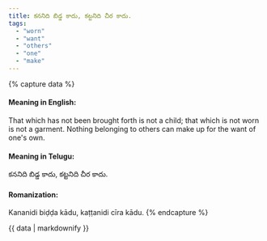 ```yaml
---
title: కననిది బిడ్డ కాదు, కట్టనిది చీర కాదు.
tags:
  - "worn"
  - "want"
  - "others"
  - "one"
  - "make"
---
```


{% capture data %}
#### Meaning in English:
That which has not been brought forth is not a child; that which is not worn is not a garment.
Nothing belonging to others can make up for the want of one's own.

#### Meaning in Telugu:
కననిది బిడ్డ కాదు, కట్టనిది చీర కాదు.

#### Romanization:
Kananidi biḍḍa kādu, kaṭṭanidi cīra kādu.
{% endcapture %}

{{ data | markdownify }}


